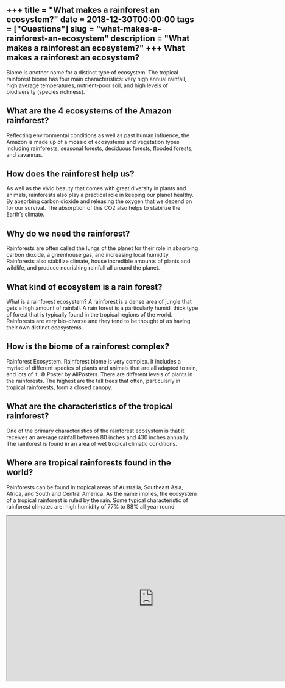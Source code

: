 +++
title = "What makes a rainforest an ecosystem?"
date = 2018-12-30T00:00:00
tags = ["Questions"]
slug = "what-makes-a-rainforest-an-ecosystem"
description = "What makes a rainforest an ecosystem?"
+++
What makes a rainforest an ecosystem?
-------------------------------------

Biome is another name for a distinct type of ecosystem. The tropical rainforest biome has four main characteristics: very high annual rainfall, high average temperatures, nutrient-poor soil, and high levels of biodiversity (species richness).

What are the 4 ecosystems of the Amazon rainforest?
---------------------------------------------------

Reflecting environmental conditions as well as past human influence, the Amazon is made up of a mosaic of ecosystems and vegetation types including rainforests, seasonal forests, deciduous forests, flooded forests, and savannas.

How does the rainforest help us?
--------------------------------

As well as the vivid beauty that comes with great diversity in plants and animals, rainforests also play a practical role in keeping our planet healthy. By absorbing carbon dioxide and releasing the oxygen that we depend on for our survival. The absorption of this CO2 also helps to stabilize the Earth’s climate.

Why do we need the rainforest?
------------------------------

Rainforests are often called the lungs of the planet for their role in absorbing carbon dioxide, a greenhouse gas, and increasing local humidity. Rainforests also stabilize climate, house incredible amounts of plants and wildlife, and produce nourishing rainfall all around the planet.

What kind of ecosystem is a rain forest?
----------------------------------------

What is a rainforest ecosystem? A rainforest is a dense area of jungle that gets a high amount of rainfall. A rain forest is a particularly humid, thick type of forest that is typically found in the tropical regions of the world. Rainforests are very bio-diverse and they tend to be thought of as having their own distinct ecosystems.

How is the biome of a rainforest complex?
-----------------------------------------

Rainforest Ecosystem. Rainforest biome is very complex. It includes a myriad of different species of plants and animals that are all adapted to rain, and lots of it. © Poster by AllPosters. There are different levels of plants in the rainforests. The highest are the tall trees that often, particularly in tropical rainforests, form a closed canopy.

What are the characteristics of the tropical rainforest?
--------------------------------------------------------

One of the primary characteristics of the rainforest ecosystem is that it receives an average rainfall between 80 inches and 430 inches annually. The rainforest is found in an area of wet tropical climatic conditions.

Where are tropical rainforests found in the world?
--------------------------------------------------

Rainforests can be found in tropical areas of Australia, Southeast Asia, Africa, and South and Central America. As the name implies, the ecosystem of a tropical rainforest is ruled by the rain. Some typical characteristic of rainforest climates are: high humidity of 77% to 88% all year round

<iframe allow="accelerometer; autoplay; clipboard-write; encrypted-media; gyroscope; picture-in-picture" allowfullscreen="" class="__youtube_prefs__  epyt-is-override  no-lazyload" data-no-lazy="1" data-origheight="433" data-origwidth="770" data-skipgform_ajax_framebjll="" height="433" id="_ytid_66310" loading="lazy" src="https://www.youtube.com/embed/LHPuo0rwM1w?enablejsapi=1&autoplay=0&cc_load_policy=0&cc_lang_pref=&iv_load_policy=1&loop=0&modestbranding=0&rel=1&fs=1&playsinline=0&autohide=2&theme=dark&color=red&controls=1&" title="YouTube player" width="770"></iframe>